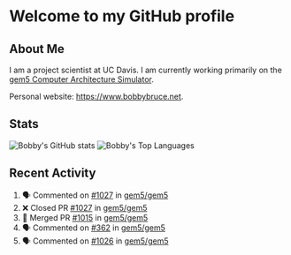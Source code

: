 # Welcome to my GitHub profile

## About Me

I am a project scientist at UC Davis. I am currently working primarily on the [gem5 Computer Architecture Simulator](https://github.com/gem5).

Personal website: <https://www.bobbybruce.net>.

## Stats

![Bobby's GitHub stats](https://github-readme-stats.vercel.app/api?username=bobbyrbruce&show_icons=true&theme=responsive&include_all_commits=true&count_private=true&show=reviews&disable_animations=true)
![Bobby's Top Languages ](https://github-readme-stats.vercel.app/api/top-langs/?username=bobbyrbruce&layout=compact&theme=responsive&count_private=true&langs_count=10&disable_animations=true)

## Recent Activity

<!--START_SECTION:activity-->
1. 🗣 Commented on [#1027](https://github.com/gem5/gem5/pull/1027#issuecomment-2057154557) in [gem5/gem5](https://github.com/gem5/gem5)
2. ❌ Closed PR [#1027](https://github.com/gem5/gem5/pull/1027) in [gem5/gem5](https://github.com/gem5/gem5)
3. 🎉 Merged PR [#1015](https://github.com/gem5/gem5/pull/1015) in [gem5/gem5](https://github.com/gem5/gem5)
4. 🗣 Commented on [#362](https://github.com/gem5/gem5/pull/362#issuecomment-2056963338) in [gem5/gem5](https://github.com/gem5/gem5)
5. 🗣 Commented on [#1026](https://github.com/gem5/gem5/pull/1026#issuecomment-2056640996) in [gem5/gem5](https://github.com/gem5/gem5)
<!--END_SECTION:activity-->
